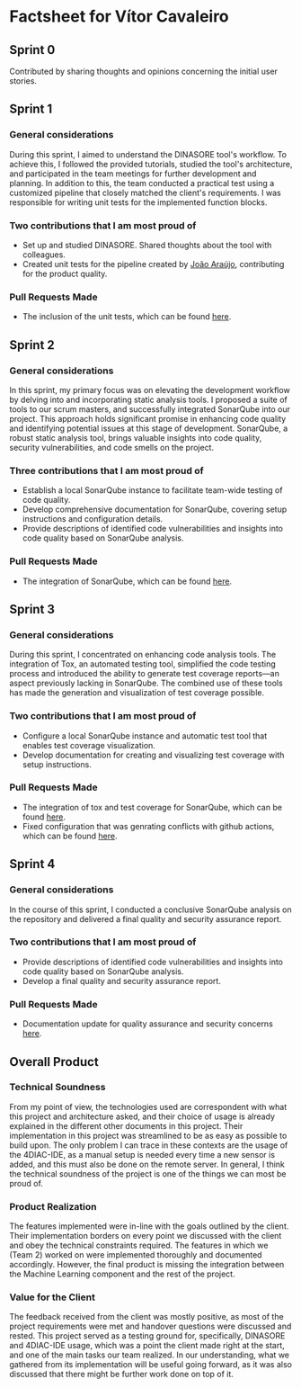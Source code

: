 # Factsheet for Vítor Cavaleiro

## Sprint 0

Contributed by sharing thoughts and opinions concerning the initial user stories.

## Sprint 1

### General considerations
During this sprint, I aimed to understand the DINASORE tool's workflow. To achieve this, I followed the provided tutorials, studied the tool's architecture, and participated in the team meetings for further development and planning. In addition to this, the team conducted a practical test using a customized pipeline that closely matched the client's requirements. I was responsible for writing unit tests for the implemented function blocks.

### Two contributions that I am most proud of
- Set up and studied DINASORE. Shared thoughts about the tool with colleagues.
- Created unit tests for the pipeline created by [João Araújo](../factsheets/team1/joao_araujo.md), contributing for the product quality.

### Pull Requests Made
- The inclusion of the unit tests, which can be found [here](https://github.com/FEUP-MEIC-DS-2023-1MEIC06/DS-Project/commit/f27b58669f545f5121a45e5d4119ea4918d5571b).


## Sprint 2

### General considerations

In this sprint, my primary focus was on elevating the development workflow by delving into and incorporating static analysis tools. I proposed a suite of tools to our scrum masters, and successfully integrated SonarQube into our project.
This approach holds significant promise in enhancing code quality and identifying potential issues at this stage of development. SonarQube, a robust static analysis tool, brings valuable insights into code quality, security vulnerabilities, and code smells on the project.

### Three contributions that I am most proud of
- Establish a local SonarQube instance to facilitate team-wide testing of code quality.
- Develop comprehensive documentation for SonarQube, covering setup instructions and configuration details.
- Provide descriptions of identified code vulnerabilities and insights into code quality based on SonarQube analysis.

### Pull Requests Made
- The integration of SonarQube, which can be found [here](https://github.com/FEUP-MEIC-DS-2023-1MEIC06/DS-Project/pull/73).


## Sprint 3

### General considerations

During this sprint, I concentrated on enhancing code analysis tools. The integration of Tox, an automated testing tool, simplified the code testing process and introduced the ability to generate test coverage reports—an aspect previously lacking in SonarQube. The combined use of these tools has made the generation and visualization of test coverage possible.

### Two contributions that I am most proud of
- Configure a local SonarQube instance and automatic test tool that enables test coverage visualization.
- Develop documentation for creating and visualizing test coverage with setup instructions.

### Pull Requests Made
- The integration of tox and test coverage for SonarQube, which can be found [here](https://github.com/FEUP-MEIC-DS-2023-1MEIC06/DS-Project/pull/116).
- Fixed configuration that was genrating conflicts with github actions, which can be found [here](https://github.com/FEUP-MEIC-DS-2023-1MEIC06/DS-Project/pull/120).

## Sprint 4

### General considerations

In the course of this sprint, I conducted a conclusive SonarQube analysis on the repository and delivered a final quality and security assurance report.

### Two contributions that I am most proud of
- Provide descriptions of identified code vulnerabilities and insights into code quality based on SonarQube analysis.
- Develop a final quality and security assurance report.

### Pull Requests Made
- Documentation update for quality assurance and security concerns [here](https://github.com/FEUP-MEIC-DS-2023-1MEIC06/DS-Project/pull/164).

## Overall Product

### Technical Soundness

From my point of view, the technologies used are correspondent with what this project and architecture asked, and their choice of usage is already explained in the different other documents in this project. Their implementation in this project was streamlined to be as easy as possible to build upon. The only problem I can trace in these contexts are the usage of the 4DIAC-IDE, as a manual setup is needed every time a new sensor is added, and this must also be done on the remote server.
In general, I think the technical soundness of the project is one of the things we can most be proud of.

### Product Realization

The features implemented were in-line with the goals outlined by the client. Their implementation borders on every point we discussed with the client and obey the technical constraints required. The features in which we (Team 2) worked on were implemented thoroughly and documented accordingly. However, the final product is missing the integration between the Machine Learning component and the rest of the project.

### Value for the Client

The feedback received from the client was mostly positive, as most of the project requirements were met and handover questions were discussed and rested. This project served as a testing ground for, specifically, DINASORE and 4DIAC-IDE usage, which was a point the client made right at the start, and one of the main tasks our team realized. In our understanding, what we gathered from its implementation will be useful going forward, as it was also discussed that there might be further work done on top of it.
